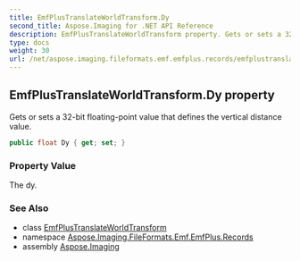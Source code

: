 ```yaml
---
title: EmfPlusTranslateWorldTransform.Dy
second_title: Aspose.Imaging for .NET API Reference
description: EmfPlusTranslateWorldTransform property. Gets or sets a 32bit floatingpoint value that defines the vertical distance value
type: docs
weight: 30
url: /net/aspose.imaging.fileformats.emf.emfplus.records/emfplustranslateworldtransform/dy/
---
```

## EmfPlusTranslateWorldTransform.Dy property

Gets or sets a 32-bit floating-point value that defines the vertical distance value.

```csharp
public float Dy { get; set; }
```

### Property Value

The dy.

### See Also

* class [EmfPlusTranslateWorldTransform](../)
* namespace [Aspose.Imaging.FileFormats.Emf.EmfPlus.Records](../../emfplustranslateworldtransform/)
* assembly [Aspose.Imaging](../../../)


